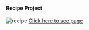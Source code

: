 #### Recipe Project
![recipe](https://user-images.githubusercontent.com/108419553/201468711-7a3b921c-1ac9-4a02-a0f2-c2366a3197b1.gif)
[Click here to see page](https://636f6b416f6d1b456f464804--fantastic-frangollo-a39494.netlify.app/login)
